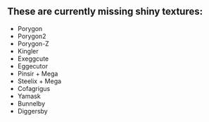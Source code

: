 ## These are currently missing shiny textures:

-	Porygon
-	Porygon2
-	Porygon-Z
-   Kingler
-   Exeggcute
-   Eggecutor
-   Pinsir + Mega
-   Steelix + Mega
-   Cofagrigus
-   Yamask
-   Bunnelby
-   Diggersby
